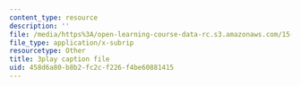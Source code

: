 ```yaml
---
content_type: resource
description: ''
file: /media/https%3A/open-learning-course-data-rc.s3.amazonaws.com/15-s21-nuts-and-bolts-of-business-plans-january-iap-2014/458d6a80b8b2fc2cf226f4be60881415_Lau7bwQAWr4.srt
file_type: application/x-subrip
resourcetype: Other
title: 3play caption file
uid: 458d6a80-b8b2-fc2c-f226-f4be60881415
---
```

